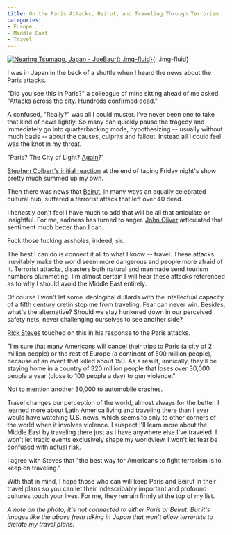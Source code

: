 ```yaml
---
title: On the Paris Attacks, Beirut, and Traveling Through Terrorism
categories:
- Europe
- Middle East
- Travel
---
```


[![Nearing Tsumago, Japan - JoeBaur](https://withoutapath.com/wp-content/uploads/2015/11/Nearing-Tsumago-Japan-JoeBaur-1024x683.jpg){: .img-fluid}](https://withoutapath.com/wp-content/uploads/2015/11/Nearing-Tsumago-Japan-JoeBaur.jpg){: .img-fluid}

I was in Japan in the back of a shuttle when I heard the news about the Paris attacks.

"Did you see this in Paris?" a colleague of mine sitting ahead of me asked. "Attacks across the city. Hundreds confirmed dead."

A confused, "Really?" was all I could muster. I've never been one to take that kind of news lightly. So many can quickly pause the tragedy and immediately go into quarterbacking mode, hypothesizing -- usually without much basis -- about the causes, culprits and fallout. Instead all I could feel was the knot in my throat.<!-- more -->

"Paris? The City of Light? [Again](http://www.bloomberg.com/news/articles/2015-11-16/paris-killings-mark-major-escalation-from-charlie-hebdo-attack)?'

[Stephen Colbert's initial reaction](http://www.esquire.com/entertainment/tv/videos/a39725/stephen-colbert-paris-message/) at the end of taping Friday night's show pretty much summed up my own.

Then there was news that [Beirut](http://www.nytimes.com/2015/11/16/world/middleeast/beirut-lebanon-attacks-paris.html?smid=fb-nytimes&smtyp=cur&_r=0), in many ways an equally celebrated cultural hub, suffered a terrorist attack that left over 40 dead.

I honestly don't feel I have much to add that will be all that articulate or insightful. For me, sadness has turned to anger. [John Oliver](http://www.thedailybeast.com/articles/2015/11/15/john-oliver-curses-off-paris-attackers-f-ck-these-assholes.html?source=TDB&via=FB_Page) articulated that sentiment much better than I can.

Fuck those fucking assholes, indeed, sir.

The best I can do is connect it all to what I know -- travel. These attacks inevitably make the world seem more dangerous and people more afraid of it. Terrorist attacks, disasters both natural and manmade send tourism numbers plummeting. I'm almost certain I will hear these attacks referenced as to why I should avoid the Middle East entirely.

Of course I won't let some ideological dullards with the intellectual capacity of a fifth century cretin stop me from traveling. Fear can never win. Besides, what's the alternative? Should we stay hunkered down in our perceived safety nets, never challenging ourselves to see another side?

[Rick Steves](http://blog.ricksteves.com/blog/dont-be-terrorized/) touched on this in his response to the Paris attacks.

"I’m sure that many Americans will cancel their trips to Paris (a city of 2 million people) or the rest of Europe (a continent of 500 million people), because of an event that killed about 150. As a result, ironically, they’ll be staying home in a country of 320 million people that loses over 30,000 people a year (close to 100 people a day) to gun violence."

Not to mention another 30,000 to automobile crashes.

Travel changes our perception of the world, almost always for the better. I learned more about Latin America living and traveling there than I ever would have watching U.S. news, which seems to only to other corners of the world when it involves violence. I suspect I'll learn more about the Middle East by traveling there just as I have anywhere else I've traveled. I won't let tragic events exclusively shape my worldview. I won't let fear be confused with actual risk.

I agree with Steves that "the best way for Americans to fight terrorism is to keep on traveling."

With that in mind, I hope those who can will keep Paris and Beirut in their travel plans so you can let their indescribably important and profound cultures touch your lives. For me, they remain firmly at the top of my list.

_A note on the photo; it's not connected to either Paris or Beirut. But it's images like the above from hiking in Japan that won't allow terrorists to dictate my travel plans._
